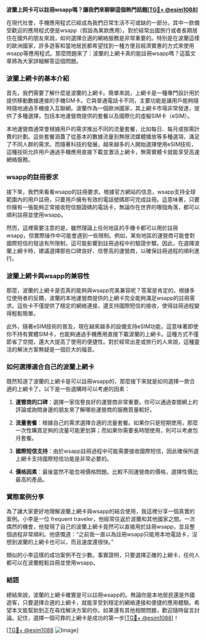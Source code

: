 **波蘭上网卡可以註冊wsapp嗎？讓我們來聊聊這個熱門話題[[TG💪+ @esim1088](https://t.me/s/esim1088)]**

在現代社會，手機應用程式已經成為我們日常生活不可或缺的一部分。其中一款備受歡迎的應用程式便是wsapp（假設為某款應用）。對於經常出國旅行或者長期居住在國外的朋友來說，如何選擇合適的網絡服務是非常重要的。特別是在波蘭這樣的歐洲國家，許多遊客和當地居民都希望找到一種方便且經濟實惠的方式來使用wsapp等應用程式。那麼問題來了：波蘭的上網卡真的能註冊wsapp嗎？這篇文章將為大家詳細解答這個問題。

### 波蘭上網卡的基本介紹

首先，我們需要了解什麼是波蘭的上網卡。簡單來說，上網卡是一種專門設計用於提供移動數據連接的手機SIM卡。它與普通電話卡不同，主要功能是讓用戶能夠隨時隨地通過手機接入互聯網。波蘭作為一個歐洲國家，其上網卡市場非常發達，提供了多種選擇，包括本地運營商提供的套餐以及國際化的虛擬SIM卡（eSIM）。

本地運營商通常會根據用戶的需求推出不同的流量套餐，比如每日、每月或按需計費的計劃。這些套餐涵蓋了從基本的數據流量到無限流媒體播放等多種選項，滿足了不同人群的需求。而隨著科技的發展，越來越多的人開始選擇使用eSIM技術，這種技術允許用戶通過手機應用直接下載並激活上網卡，無需實體卡就能享受高速網絡服務。

### wsapp的註冊要求

接下來，我們來看看wsapp的註冊要求。根據官方網站的信息，wsapp支持全球範圍內的用戶註冊，只要用戶擁有有效的電話號碼即可完成註冊。這意味著，只要你擁有一張能夠正常接收短信驗證碼的電話卡，無論你在世界的哪個角落，都可以順利註冊並使用wsapp。

然而，這裡需要注意的是，雖然理論上任何地區的手機卡都可以用於註冊wsapp，但實際操作中可能會遇到一些限制。例如，某些地區的運營商可能會對國際短信的發送有所限制，這可能影響到註冊過程中的驗證步驟。因此，在選擇波蘭上網卡時，建議選擇那些口碑良好、信譽高的運營商，以確保註冊過程的順利進行。

### 波蘭上網卡與wsapp的兼容性

那麼，波蘭的上網卡是否真的能夠與wsapp完美兼容呢？答案是肯定的。根據多位使用者的反饋，波蘭的本地運營商提供的上網卡完全能夠滿足wsapp的註冊需求。這些卡不僅提供了穩定的網絡連接，還支持國際短信的接收，使得註冊過程變得輕鬆簡單。

此外，隨著eSIM技術的普及，現在越來越多的設備支持eSIM功能，這意味著即使你不持有實體SIM卡，也能夠通過手機應用直接下載波蘭的上網卡。這種方式不僅節省了空間，還大大提高了使用的便捷性。對於經常出差或旅行的人來說，這種靈活的解決方案無疑是一個巨大的福音。

### 如何選擇適合自己的波蘭上網卡

既然知道了波蘭的上網卡是可以註冊wsapp的，那麼接下來就是如何選擇一款合適的上網卡了。以下是一些選購時可以考慮的因素：

1. **運營商的口碑**：選擇一家信譽良好的運營商非常重要。你可以通過查閱網上的評論或詢問身邊的朋友來了解哪些運營商的服務質量較好。

2. **流量套餐**：根據自己的需求選擇合適的流量套餐。如果你只是短期使用，那麼一次性購買足夠的流量可能更划算；而如果你需要長時間使用，則可以考慮包月套餐。

3. **國際短信支持**：由於wsapp註冊過程中可能需要接收國際短信，因此確保所選上網卡支持國際短信功能是非常必要的。

4. **價格因素**：最後當然不能忽視價格問題。比較不同運營商的價格，選擇性價比最高的產品。

### 實際案例分享

為了讓大家更好地理解波蘭上網卡與wsapp的結合使用，我這裡分享一個真實的案例。小李是一位 frequent traveler，他經常往返於波蘭和其他國家之間。一次偶然的機會，他發現了自己的波蘭上網卡竟然可以直接用於註冊wsapp，並且整個過程非常順利。他感慨道：“之前我一直以為註冊wsapp只能用本地電話卡，沒想到波蘭的上網卡也可以，而且速度還很快。”

類似的小李這樣的成功案例不在少數。事實證明，只要選擇正確的上網卡，任何人都可以在波蘭輕鬆註冊並使用wsapp。

### 結語

總結來說，波蘭的上網卡確實是可以註冊wsapp的。無論你是本地居民還是外國遊客，只要選擇合適的上網卡，就能享受到穩定的網絡連接和便捷的應用體驗。希望本文能幫助到正在尋找解決方案的你。如果還有其他相關問題，歡迎隨時留言討論。記住，選擇一個可靠的上網卡是成功的第一步[[TG💪+ @esim1088](https://t.me/s/esim1088)]！

[[TG💪+ @esim1088](https://t.me/s/esim1088) ![Image](https://i.postimg.cc/4NQfJmqS/Snipaste-2025-05-13-00-14-12.png)]